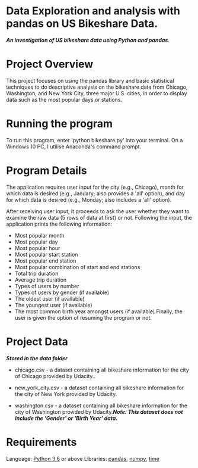 # Data Exploration and analysis with pandas on US Bikeshare Data.
***An investigation of US bikeshare data using Python and pandas***.

# Project Overview
This project focuses on using the pandas library and basic statistical techniques to do descriptive analysis on the bikeshare data from Chicago, Washington, and New York City, three major U.S. cities, in order to display data such as the most popular days or stations.
# Running the program
To run this program, enter 'python bikeshare.py' into your terminal. On a Windows 10 PC, I utilise Anaconda's command prompt.
# Program Details
The application requires user input for the city (e.g., Chicago), month for which data is desired (e.g., January; also provides a 'all' option), and day for which data is desired (e.g., Monday; also includes a 'all' option).

After receiving user input, it proceeds to ask the user whether they want to examine the raw data (5 rows of data at first) or not. Following the input, the application prints the following information:

* Most popular month
* Most popular day
* Most popular hour
* Most popular start station
* Most popular end station
* Most popular combination of start and end stations
* Total trip duration
* Average trip duration
* Types of users by number
* Types of users by gender (if available)
* The oldest user (if available)
* The youngest user (if available)
* The most common birth year amongst users (if available)
Finally, the user is given the option of resuming the program or not.
# Project Data
***Stored in the data folder*** 
* chicago.csv -  a dataset containing all bikeshare information for the city of Chicago provided by Udacity..

* new_york_city.csv -  a dataset containing all bikeshare information for the city of New York provided by Udacity.

* washington.csv - a dataset containing all bikeshare information for the city of Washington provided by Udacity.***Note: This dataset does not include the 'Gender' or 'Birth Year' data.***
# Requirements
Language: [Python 3.6](https://www.python.org/) or above
Libraries: [pandas](https://pandas.pydata.org/), [numpy](https://numpy.org/), [time](https://docs.python.org/2/library/time.html)

